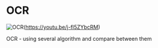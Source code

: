 # OCR
![OCR](https://img.youtube.com/vi/ifOlqADq_7w/0.jpg)(https://youtu.be/j-fl5ZYbcRM)

OCR - using several algorithm and compare between them
